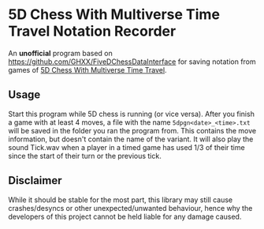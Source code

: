 # 5D Chess With Multiverse Time Travel Notation Recorder

An **unofficial** program based on https://github.com/GHXX/FiveDChessDataInterface for saving notation from games of [5D Chess With Multiverse Time Travel](https://store.steampowered.com/app/1349230/5D_Chess_With_Multiverse_Time_Travel/).

## Usage
Start this program while 5D chess is running (or vice versa). After you finish a game with at least 4 moves, a file with the name `5dpgn<date>_<time>.txt` will be saved in the folder you ran the program from. This contains the move information, but doesn't contain the name of the variant.
It will also play the sound Tick.wav when a player in a timed game has used 1/3 of their time since the start of their turn or the previous tick.

## Disclaimer
While it should be stable for the most part, this library may still cause crashes/desyncs or other unexpected/unwanted behaviour, hence why the developers of this project cannot be held liable for any damage caused.